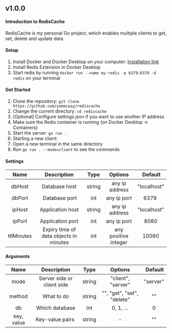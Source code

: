 ## v1.0.0

#### Introduction to RedisCache
RedisCache is my personal Go project, which enables multiple clients to get, set, delete and update data

#### Setup
1. Install Docker and Docker Desktop on your computer: [Installation link](https://www.google.com/url?sa=t&rct=j&q=&esrc=s&source=web&cd=&cad=rja&uact=8&ved=2ahUKEwjdv6CE6qr5AhUFD-wKHY00AdUQFnoECAYQAQ&url=https%3A%2F%2Fdocs.docker.com%2Fengine%2Finstall%2F&usg=AOvVaw3oxUtu6GW_HNWz3ZCPMLU_)
2. Install Redis Extension in Docker Desktop
3. Start redis by running `docker run --name my-redis -p 6379:6379 -d redis` on your terminal

#### Get Started 
1. Clone the repository: `git clone https://github.com/yamaceay/rediscache`
2. Change the current directory: `cd rediscache`
3. [Optional] Configure settings.json if you want to use another IP address
4. Make sure the Redis container is running (on Docker Desktop -> Containers)
5. Start the server: `go run .`
6. Starting a new client: 
  1. Open a new terminal in the same directory
  2. Run `go run . --mode=client` to see the commands

#### Settings 
| Name | Description                     | Type | Options | Default |
| :----: | :-----------------------------: | :-: | :-------: | :-------: |
| dbHost | Database host | string | any ip address | "localhost" |
| dbPort | Database port | int | any ip port | 6379 |
| ipHost | Application host | string | any ip address | "localhost" |
| ipPort | Application port | int | any ip port | 8080 |
| ttlMinutes | Expiry time of data objects in minutes | int | any positive integer | 10080 |    

#### Arguments
| Name | Description                     | Type | Options | Default |
| :----: | :-----------------------------: | :-: | :-------: | :-------: |
| mode | Server side or client side  | string | "client", "server" | "server"  |
| method | What to do | string | "", "get", "set", "delete" | "" |
| db | Which database | int | 0, 1, … | 0 |
| key, value | Key-value pairs | string | - | "" |

